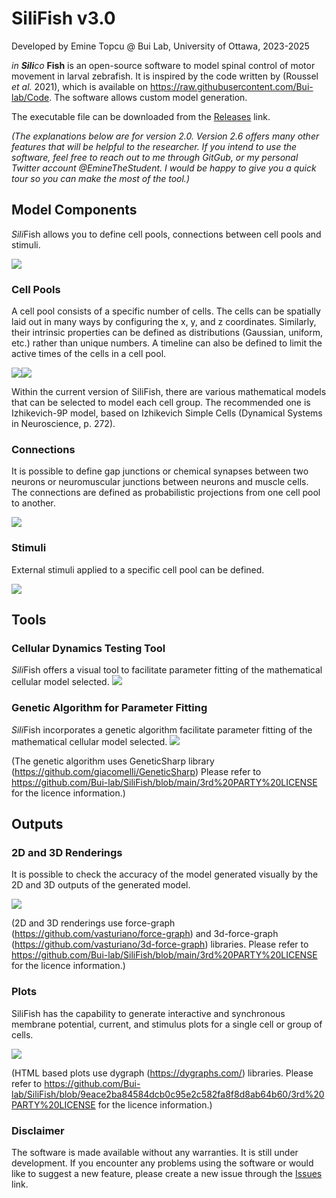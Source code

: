 # SiliFish v3.0

Developed by Emine Topcu @ Bui Lab, University of Ottawa, 2023-2025

*in **Sili**co* **Fish** is an open-source software to model spinal control of motor movement in larval zebrafish. It is inspired by the code written by (Roussel *et al.* 2021), which is available on https://raw.githubusercontent.com/Bui-lab/Code. The software allows custom model generation.

The executable file can be downloaded from the <a href="https://github.com/Bui-lab/SiliFish/releases">Releases</a> link.

*(The explanations below are for version 2.0. Version 2.6 offers many other features that will be helpful to the researcher. If you intend to use the software, feel free to reach out to me through GitGub, or my personal Twitter account @EmineTheStudent. I would be happy to give you a quick tour so you can make the most of the tool.)*

## Model Components
*Sili*Fish allows you to define cell pools, connections between cell pools and stimuli.

<img src="https://raw.githubusercontent.com/Bui-lab/SiliFish/main/Snapshots/ModelComponents.png">


### Cell Pools

A cell pool consists of a specific number of cells. The cells can be spatially laid out in many ways by configuring the x, y, and z coordinates. Similarly, their intrinsic properties can be defined as distributions (Gaussian, uniform, etc.) rather than unique numbers. A timeline can also be defined to limit the active times of the cells in a cell pool.

<img src="https://raw.githubusercontent.com/Bui-lab/SiliFish/main/Snapshots/CellPool.png"><img src="https://raw.githubusercontent.com/Bui-lab/SiliFish/main/Snapshots/CellPoolDynamic.png">

Within the current version of SiliFish, there are various mathematical models that can be selected to model each cell group. The recommended one is Izhikevich-9P model, based on Izhikevich Simple Cells (Dynamical Systems in Neuroscience, p. 272).


### Connections

It is possible to define gap junctions or chemical synapses between two neurons or neuromuscular junctions between neurons and muscle cells. The connections are defined as probabilistic projections from one cell pool to another.

<img src="https://raw.githubusercontent.com/Bui-lab/SiliFish/main/Snapshots/Connection.png">


### Stimuli

External stimuli applied to a specific cell pool can be defined.

<img src="https://raw.githubusercontent.com/Bui-lab/SiliFish/main/Snapshots/Stimulus.png" >

## Tools

### Cellular Dynamics Testing Tool
*Sili*Fish offers a visual tool to facilitate parameter fitting of the mathematical cellular model selected.
<img src="https://raw.githubusercontent.com/Bui-lab/SiliFish/main/Snapshots/CellularDynamicsTest.png">

### Genetic Algorithm for Parameter Fitting
*Sili*Fish incorporates a genetic algorithm facilitate parameter fitting of the mathematical cellular model selected.
<img src="https://raw.githubusercontent.com/Bui-lab/SiliFish/main/Snapshots/GeneticAlgorithm.png">

(The genetic algorithm uses GeneticSharp library (https://github.com/giacomelli/GeneticSharp)
Please refer to https://github.com/Bui-lab/SiliFish/blob/main/3rd%20PARTY%20LICENSE for the licence information.)

## Outputs
### 2D and 3D Renderings

It is possible to check the accuracy of the model generated visually by the 2D and 3D outputs of the generated model.

<img src="https://raw.githubusercontent.com/Bui-lab/SiliFish/main/Snapshots/3DModel.png">

(2D and 3D renderings use force-graph (https://github.com/vasturiano/force-graph) and 3d-force-graph (https://github.com/vasturiano/3d-force-graph) libraries.
Please refer to https://github.com/Bui-lab/SiliFish/blob/main/3rd%20PARTY%20LICENSE for the licence information.)



### Plots

SiliFish has the capability to generate interactive and synchronous membrane potential, current, and stimulus plots for a single cell or group of cells.

<img src="https://raw.githubusercontent.com/Bui-lab/SiliFish/main/Snapshots/Plots.png">

(HTML based plots use dygraph (https://dygraphs.com/) libraries.
Please refer to https://github.com/Bui-lab/SiliFish/blob/9eace2ba84584dcb0c95e2c582fa8f8d8ab64b60/3rd%20PARTY%20LICENSE for the licence information.)



### Disclaimer
The software is made available without any warranties. It is still under development. If you encounter any problems using the software or would like to suggest a new feature, please create a new issue through the [Issues](https://raw.githubusercontent.com/Bui-lab/SiliFish/issues) link.

